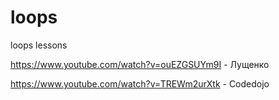 # loops
loops lessons

https://www.youtube.com/watch?v=ouEZGSUYm9I - Лущенко

https://www.youtube.com/watch?v=TREWm2urXtk - Codedojo
